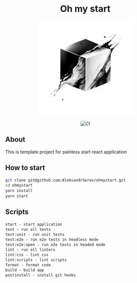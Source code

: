 <h1 align="center">Oh my start</h1>
<p align="center">
  <img src="./logo.png" width="300" alt="Logo">
</p>
<p align="center">
  <img src="https://github.com/AleksandrSerov/ohmystart/actions/workflows/ci.yml/badge.svg" alt="CI">
</p>

## About

This is template project for painless start react application

## How to start

```bash
git clone git@github.com:AleksandrSerov/ohmystart.git
cd ohmystart
yarn install
yarn start
```

## Scripts

```
start - start application
test - run all tests
test:unit - run unit tests
test:e2e - run e2e tests in headless mode
test:e2e:open - run e2e tests in headed mode
lint - run all linters
lint:css - lint css
lint:scripts - lint scripts
format - format code
build - build app
postinstall - install git hooks
```
